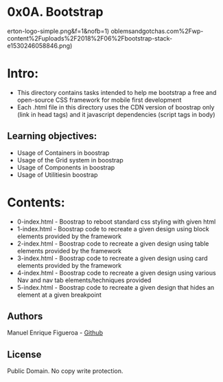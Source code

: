 # 0x0A. Bootstrap
erton-logo-simple.png&f=1&nofb=1)
oblemsandgotchas.com%2Fwp-content%2Fuploads%2F2018%2F06%2Fbootstrap-stack-e1530246058846.png)

# Intro:
* This directory contains tasks intended to help me bootstrap a free and open-source CSS framework for mobile first development
* Each .html file in this directory uses the CDN version of boostrap only (link in head tags) and it javascript dependencies (script tags in body)

## Learning objectives: 

* Usage of Containers in boostrap
* Usage of the Grid system in boostrap
* Usage of Components in boostrap
* Usage of Utilitiesin boostrap


# Contents:
* 0-index.html - Boostrap to reboot standard css styling with given html
* 1-index.html - Boostrap code to recreate a given design using block elements provided by the framework
* 2-index.html - Boostrap code to recreate a given design using table elements provided by the framework
* 3-index.html - Boostrap code to recreate a given design using card elements provided by the framework
* 4-index.html - Boostrap code to recreate a given design using various Nav and nav tab elements/techniques provided
* 5-index.html - Boostrap code to recreate a given design that hides an element at a given breakpoint

## Authors
Manuel Enrique Figueroa - [Github](https://github.com/FicusCarica308)

## License
Public Domain. No copy write protection.
